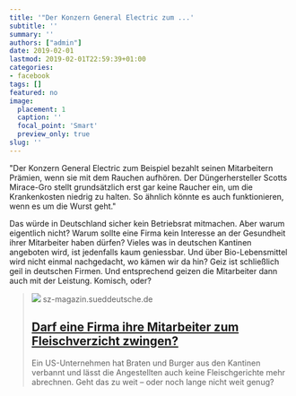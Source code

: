 ```yaml
---
title: '"Der Konzern General Electric zum ...'
subtitle: ''
summary: ''
authors: ["admin"]
date: 2019-02-01
lastmod: 2019-02-01T22:59:39+01:00
categories:
- facebook
tags: []
featured: no
image:
  placement: 1
  caption: ''
  focal_point: 'Smart'
  preview_only: true
slug: ''
---
```

"Der Konzern General Electric zum Beispiel bezahlt seinen Mitarbeitern Prämien, wenn sie mit dem Rauchen aufhören. Der Düngerhersteller Scotts Mirace-Gro stellt grundsätzlich erst gar keine Raucher ein, um die Krankenkosten niedrig zu halten. So ähnlich könnte es auch funktionieren, wenn es um die Wurst geht."

Das würde in Deutschland sicher kein Betriebsrat mitmachen. Aber warum eigentlich nicht? Warum sollte eine Firma kein Interesse an der Gesundheit ihrer Mitarbeiter haben dürfen? Vieles was in deutschen Kantinen angeboten wird, ist jedenfalls kaum geniessbar. Und über Bio-Lebensmittel wird nicht einmal nachgedacht, wo kämen wir da hin? Geiz ist schließlich geil in deutschen Firmen. Und entsprechend geizen die Mitarbeiter dann auch mit der Leistung. Komisch, oder?
> [![](https://szm-media.sueddeutsche.de/image/szm/1d560990c5a7f6ec5ba7ffc2974899f9/t10l0w2124h1195/1280/image.jpeg?h=8b77224f57086c3f9b05677ce2ee89ba&hv=1)](https://sz-magazin.sueddeutsche.de/die-loesung-fuer-alles/darf-eine-firma-ihre-mitarbeiter-zum-fleischverzicht-zwingen-86349)
> sz-magazin.sueddeutsche.de
> ## [Darf eine Firma ihre Mitarbeiter zum Fleischverzicht zwingen?](https://sz-magazin.sueddeutsche.de/die-loesung-fuer-alles/darf-eine-firma-ihre-mitarbeiter-zum-fleischverzicht-zwingen-86349)
>
>Ein US-Unternehmen hat Braten und Burger aus den Kantinen verbannt und lässt die Angestellten auch keine Fleischgerichte mehr abrechnen. Geht das zu weit – oder noch lange nicht weit genug?

